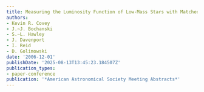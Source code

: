 ```yaml
---
title: Measuring the Luminosity Function of Low-Mass Stars with Matched Survey Datasets
authors:
- Kevin R. Covey
- J.~J. Bochanski
- S.~L. Hawley
- J. Davenport
- I. Reid
- D. Golimowski
date: '2006-12-01'
publishDate: '2025-08-13T13:45:23.184507Z'
publication_types:
- paper-conference
publication: '*American Astronomical Society Meeting Abstracts*'
---
```

